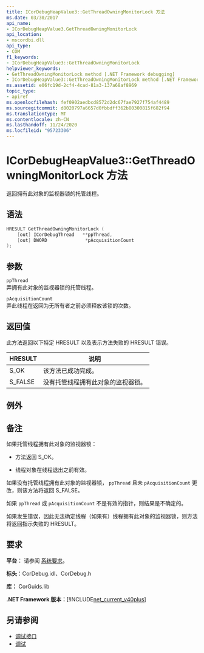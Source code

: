 ```yaml
---
title: ICorDebugHeapValue3::GetThreadOwningMonitorLock 方法
ms.date: 03/30/2017
api_name:
- ICorDebugHeapValue3.GetThreadOwningMonitorLock
api_location:
- mscordbi.dll
api_type:
- COM
f1_keywords:
- ICorDebugHeapValue3::GetThreadOwningMonitorLock
helpviewer_keywords:
- GetThreadOwningMonitorLock method [.NET Framework debugging]
- ICorDebugHeapValue3::GetThreadOwningMonitorLock method [.NET Framework debugging]
ms.assetid: e06fc19d-2cf4-4cad-81a3-137a68af8969
topic_type:
- apiref
ms.openlocfilehash: fef0902aedbcd8572d2dc67fae7927f754af4489
ms.sourcegitcommit: d8020797a6657d0fbbdff362b80300815f682f94
ms.translationtype: MT
ms.contentlocale: zh-CN
ms.lasthandoff: 11/24/2020
ms.locfileid: "95723306"
---
```

# <a name="icordebugheapvalue3getthreadowningmonitorlock-method"></a>ICorDebugHeapValue3::GetThreadOwningMonitorLock 方法

返回拥有此对象的监视器锁的托管线程。  
  
## <a name="syntax"></a>语法  
  
```cpp  
HRESULT GetThreadOwningMonitorLock (  
    [out] ICorDebugThread   **ppThread,  
    [out] DWORD              *pAcquisitionCount  
);  
```  
  
## <a name="parameters"></a>参数  

 `ppThread`  
 弄拥有此对象的监视器锁的托管线程。  
  
 `pAcquisitionCount`  
 弄此线程在返回为无所有者之前必须释放该锁的次数。  
  
## <a name="return-value"></a>返回值  

 此方法返回以下特定 HRESULT 以及表示方法失败的 HRESULT 错误。  
  
|HRESULT|说明|  
|-------------|-----------------|  
|S_OK|该方法已成功完成。|  
|S_FALSE|没有托管线程拥有此对象的监视器锁。|  
  
## <a name="exceptions"></a>例外  
  
## <a name="remarks"></a>备注  

 如果托管线程拥有此对象的监视器锁：  
  
- 方法返回 S_OK。  
  
- 线程对象在线程退出之前有效。  
  
 如果没有托管线程拥有此对象的监视器锁， `ppThread` 且未 `pAcquisitionCount` 更改，则该方法将返回 S_FALSE。  
  
 如果 `ppThread` 或 `pAcquisitionCount` 不是有效的指针，则结果是不确定的。  
  
 如果发生错误，因此无法确定线程（如果有）线程拥有此对象的监视器锁，则方法将返回指示失败的 HRESULT。  
  
## <a name="requirements"></a>要求  

 **平台：** 请参阅 [系统要求](../../get-started/system-requirements.md)。  
  
 **标头**：CorDebug.idl、CorDebug.h  
  
 **库：** CorGuids.lib  
  
 **.NET Framework 版本：**[!INCLUDE[net_current_v40plus](../../../../includes/net-current-v40plus-md.md)]  
  
## <a name="see-also"></a>另请参阅

- [调试接口](debugging-interfaces.md)
- [调试](index.md)
